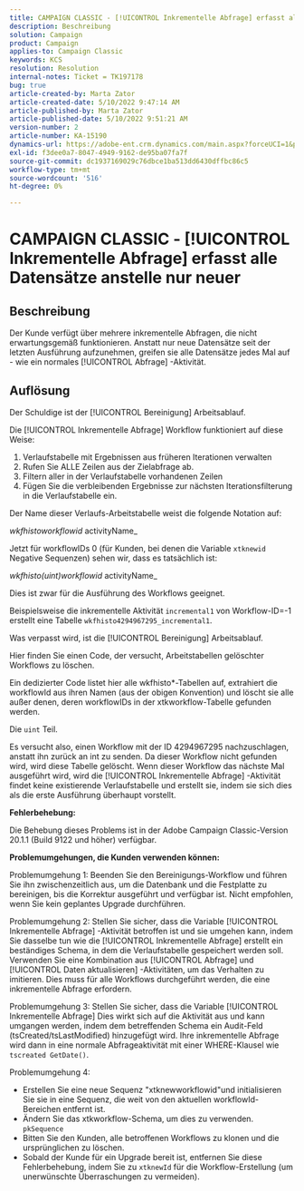 ```yaml
---
title: CAMPAIGN CLASSIC - [!UICONTROL Inkrementelle Abfrage] erfasst alle Datensätze anstelle nur neuer
description: Beschreibung
solution: Campaign
product: Campaign
applies-to: Campaign Classic
keywords: KCS
resolution: Resolution
internal-notes: Ticket = TK197178
bug: true
article-created-by: Marta Zator
article-created-date: 5/10/2022 9:47:14 AM
article-published-by: Marta Zator
article-published-date: 5/10/2022 9:51:21 AM
version-number: 2
article-number: KA-15190
dynamics-url: https://adobe-ent.crm.dynamics.com/main.aspx?forceUCI=1&pagetype=entityrecord&etn=knowledgearticle&id=ad8bd527-46d0-ec11-a7b5-00224809c101
exl-id: f3dee0a7-8047-4949-9162-de95ba07fa7f
source-git-commit: dc1937169029c76dbce1ba513dd6430dffbc86c5
workflow-type: tm+mt
source-wordcount: '516'
ht-degree: 0%

---
```


# CAMPAIGN CLASSIC - [!UICONTROL Inkrementelle Abfrage] erfasst alle Datensätze anstelle nur neuer

## Beschreibung

Der Kunde verfügt über mehrere inkrementelle Abfragen, die nicht erwartungsgemäß funktionieren. Anstatt nur neue Datensätze seit der letzten Ausführung aufzunehmen, greifen sie alle Datensätze jedes Mal auf - wie ein normales [!UICONTROL Abfrage] -Aktivität.

## Auflösung

Der Schuldige ist der [!UICONTROL Bereinigung] Arbeitsablauf.

Die [!UICONTROL Inkrementelle Abfrage] Workflow funktioniert auf diese Weise:

1. Verlaufstabelle mit Ergebnissen aus früheren Iterationen verwalten
1. Rufen Sie ALLE Zeilen aus der Zielabfrage ab.
1. Filtern aller in der Verlaufstabelle vorhandenen Zeilen
1. Fügen Sie die verbleibenden Ergebnisse zur nächsten Iterationsfilterung in die Verlaufstabelle ein.

Der Name dieser Verlaufs-Arbeitstabelle weist die folgende Notation auf:

*wkfhistoworkflowid* activityName_

Jetzt für workflowIDs 0 (für Kunden, bei denen die Variable `xtknewid` Negative Sequenzen) sehen wir, dass es tatsächlich ist:

*wkfhisto(uint)workflowid* activityName_

Dies ist zwar für die Ausführung des Workflows geeignet.

Beispielsweise die inkrementelle Aktivität `incremental1` von Workflow-ID=-1 erstellt eine Tabelle `wkfhisto4294967295_incremental1`.

Was verpasst wird, ist die [!UICONTROL Bereinigung] Arbeitsablauf.

Hier finden Sie einen Code, der versucht, Arbeitstabellen gelöschter Workflows zu löschen.

Ein dedizierter Code listet hier alle wkfhisto\*-Tabellen auf, extrahiert die workflowId aus ihren Namen (aus der obigen Konvention) und löscht sie alle außer denen, deren workflowIDs in der xtkworkflow-Tabelle gefunden werden.

Die `uint` Teil.

Es versucht also, einen Workflow mit der ID 4294967295 nachzuschlagen, anstatt ihn zurück an int zu senden. Da dieser Workflow nicht gefunden wird, wird diese Tabelle gelöscht. Wenn dieser Workflow das nächste Mal ausgeführt wird, wird die [!UICONTROL Inkrementelle Abfrage] -Aktivität findet keine existierende Verlaufstabelle und erstellt sie, indem sie sich dies als die erste Ausführung überhaupt vorstellt.

<b>Fehlerbehebung:</b>

Die Behebung dieses Problems ist in der Adobe Campaign Classic-Version 20.1.1 (Build 9122 und höher) verfügbar.

<b>Problemumgehungen, die Kunden verwenden können:</b>

Problemumgehung 1: Beenden Sie den Bereinigungs-Workflow und führen Sie ihn zwischenzeitlich aus, um die Datenbank und die Festplatte zu bereinigen, bis die Korrektur ausgeführt und verfügbar ist. Nicht empfohlen, wenn Sie kein geplantes Upgrade durchführen.

Problemumgehung 2: Stellen Sie sicher, dass die Variable [!UICONTROL Inkrementelle Abfrage] -Aktivität betroffen ist und sie umgehen kann, indem Sie dasselbe tun wie die [!UICONTROL Inkrementelle Abfrage] erstellt ein beständiges Schema, in dem die Verlaufstabelle gespeichert werden soll. Verwenden Sie eine Kombination aus [!UICONTROL Abfrage] und [!UICONTROL Daten aktualisieren] -Aktivitäten, um das Verhalten zu imitieren. Dies muss für alle Workflows durchgeführt werden, die eine inkrementelle Abfrage erfordern.

Problemumgehung 3: Stellen Sie sicher, dass die Variable [!UICONTROL Inkrementelle Abfrage] Dies wirkt sich auf die Aktivität aus und kann umgangen werden, indem dem betreffenden Schema ein Audit-Feld (tsCreated/tsLastModified) hinzugefügt wird. Ihre inkrementelle Abfrage wird dann in eine normale Abfrageaktivität mit einer WHERE-Klausel wie `tscreated GetDate()`.

Problemumgehung 4:

- Erstellen Sie eine neue Sequenz &quot;xtknewworkflowid&quot;und initialisieren Sie sie in eine Sequenz, die weit von den aktuellen workflowId-Bereichen entfernt ist.
- Ändern Sie das xtkworkflow-Schema, um dies zu verwenden. `pkSequence`
- Bitten Sie den Kunden, alle betroffenen Workflows zu klonen und die ursprünglichen zu löschen.
- Sobald der Kunde für ein Upgrade bereit ist, entfernen Sie diese Fehlerbehebung, indem Sie zu `xtknewId` für die Workflow-Erstellung (um unerwünschte Überraschungen zu vermeiden).
